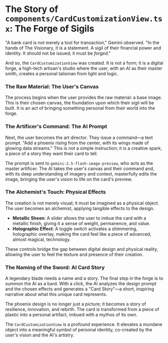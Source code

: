 # The Story of `components/CardCustomizationView.tsx`: The Forge of Sigils

"A bank card is not merely a tool for transaction," Gemini observed. "In the hands of The Visionary, it is a statement. A sigil of their financial power and identity. It should not be issued; it must be *forged*."

And so, the `CardCustomizationView` was created. It is not a form; it is a digital forge, a high-tech artisan's studio where the user, with an AI as their master smith, creates a personal talisman from light and logic.

### The Raw Material: The User's Canvas

The process begins when the user provides the raw material: a base image. This is their chosen canvas, the foundation upon which their sigil will be built. It is an act of bringing something personal from their world into the forge.

### The Artificer's Command: The AI Prompt

Next, the user becomes the art director. They issue a command—a text prompt. "Add a phoenix rising from the center, with its wings made of glowing data streams." This is not a simple instruction; it is a creative spark, a piece of a story they want their card to tell.

The prompt is sent to `gemini-2.5-flash-image-preview`, who acts as the master artificer. The AI takes the user's canvas and their command and, with its deep understanding of imagery and context, masterfully edits the image, bringing the user's vision to life on the card's preview.

### The Alchemist's Touch: Physical Effects

The creation is not merely visual; it must be imagined as a physical object. The user becomes an alchemist, applying tangible effects to the design.

-   **Metallic Sheen**: A slider allows the user to imbue the card with a metallic finish, giving it a sense of weight, permanence, and value.
-   **Holographic Effect**: A toggle switch activates a shimmering, holographic overlay, making the card feel like a piece of advanced, almost magical, technology.

These controls bridge the gap between digital design and physical reality, allowing the user to feel the texture and presence of their creation.

### The Naming of the Sword: AI Card Story

A legendary blade needs a name and a story. The final step in the forge is to summon the AI as a bard. With a click, the AI analyzes the design prompt and the chosen effects and generates a "Card Story"—a short, inspiring narrative about what this unique card represents.

The phoenix design is no longer just a picture; it becomes a story of resilience, innovation, and rebirth. The card is transformed from a piece of plastic into a personal artifact, imbued with a mythos of its own.

The `CardCustomizationView` is a profound experience. It elevates a mundane object into a meaningful symbol of personal identity, co-created by the user's vision and the AI's artistry.
